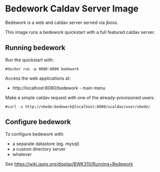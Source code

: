 # Bedework Caldav Server Image

Bedework is a web and caldav server served via jboss. 

This image runs a bedework quickstart with a full featured caldav server.

## Running bedework

Run the quickstart with:

    #docker run -p 8080:8080 bedework

Access the web applications at:

  - http://localhost:8080/bedework  - main menu

Make a simple caldav request with one of the already-provisioned users:

    #curl -v http://vbede:bedework@localhost:8080/ucaldav/user/vbede/


## Configure bedework

To configure bedework with:

  - a separate datastore (eg. mysql)
  - a custom directory server 
  - whatever

See https://wiki.jasig.org/display/BWK310/Running+Bedework


